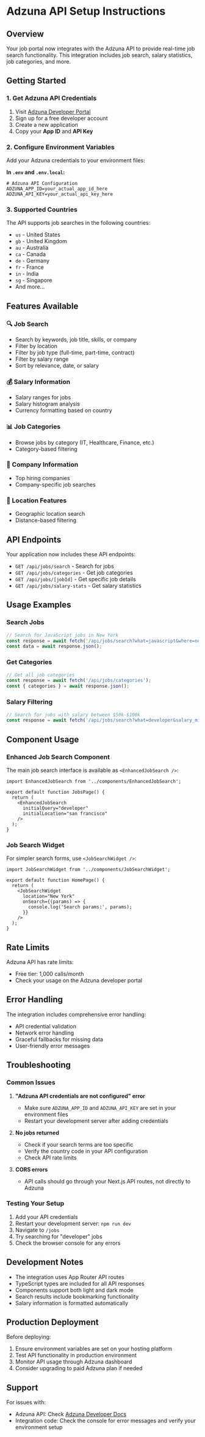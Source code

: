 # Adzuna API Setup Instructions

## Overview
Your job portal now integrates with the Adzuna API to provide real-time job search functionality. This integration includes job search, salary statistics, job categories, and more.

## Getting Started

### 1. Get Adzuna API Credentials

1. Visit [Adzuna Developer Portal](https://developer.adzuna.com/)
2. Sign up for a free developer account
3. Create a new application
4. Copy your **App ID** and **API Key**

### 2. Configure Environment Variables

Add your Adzuna credentials to your environment files:

**In `.env` and `.env.local`:**
```env
# Adzuna API Configuration
ADZUNA_APP_ID=your_actual_app_id_here
ADZUNA_API_KEY=your_actual_api_key_here
```

### 3. Supported Countries

The API supports job searches in the following countries:
- `us` - United States
- `gb` - United Kingdom  
- `au` - Australia
- `ca` - Canada
- `de` - Germany
- `fr` - France
- `in` - India
- `sg` - Singapore
- And more...

## Features Available

### 🔍 Job Search
- Search by keywords, job title, skills, or company
- Filter by location
- Filter by job type (full-time, part-time, contract)
- Filter by salary range
- Sort by relevance, date, or salary

### 💰 Salary Information
- Salary ranges for jobs
- Salary histogram analysis
- Currency formatting based on country

### 📊 Job Categories
- Browse jobs by category (IT, Healthcare, Finance, etc.)
- Category-based filtering

### 🏢 Company Information
- Top hiring companies
- Company-specific job searches

### 📍 Location Features
- Geographic location search
- Distance-based filtering

## API Endpoints

Your application now includes these API endpoints:

- `GET /api/jobs/search` - Search for jobs
- `GET /api/jobs/categories` - Get job categories
- `GET /api/jobs/[jobId]` - Get specific job details
- `GET /api/jobs/salary-stats` - Get salary statistics

## Usage Examples

### Search Jobs
```typescript
// Search for JavaScript jobs in New York
const response = await fetch('/api/jobs/search?what=javascript&where=new york');
const data = await response.json();
```

### Get Categories
```typescript
// Get all job categories
const response = await fetch('/api/jobs/categories');
const { categories } = await response.json();
```

### Salary Filtering
```typescript
// Search for jobs with salary between $50k-$100k
const response = await fetch('/api/jobs/search?what=developer&salary_min=50000&salary_max=100000');
```

## Component Usage

### Enhanced Job Search Component
The main job search interface is available as `<EnhancedJobSearch />`:

```tsx
import EnhancedJobSearch from '../components/EnhancedJobSearch';

export default function JobsPage() {
  return (
    <EnhancedJobSearch 
      initialQuery="developer"
      initialLocation="san francisco"
    />
  );
}
```

### Job Search Widget
For simpler search forms, use `<JobSearchWidget />`:

```tsx
import JobSearchWidget from '../components/JobSearchWidget';

export default function HomePage() {
  return (
    <JobSearchWidget 
      location="New York"
      onSearch={(params) => {
        console.log('Search params:', params);
      }}
    />
  );
}
```

## Rate Limits

Adzuna API has rate limits:
- Free tier: 1,000 calls/month
- Check your usage on the Adzuna developer portal

## Error Handling

The integration includes comprehensive error handling:
- API credential validation
- Network error handling  
- Graceful fallbacks for missing data
- User-friendly error messages

## Troubleshooting

### Common Issues

1. **"Adzuna API credentials are not configured" error**
   - Make sure `ADZUNA_APP_ID` and `ADZUNA_API_KEY` are set in your environment files
   - Restart your development server after adding credentials

2. **No jobs returned**
   - Check if your search terms are too specific
   - Verify the country code in your API configuration
   - Check API rate limits

3. **CORS errors**
   - API calls should go through your Next.js API routes, not directly to Adzuna

### Testing Your Setup

1. Add your API credentials
2. Restart your development server: `npm run dev`
3. Navigate to `/jobs`
4. Try searching for "developer" jobs
5. Check the browser console for any errors

## Development Notes

- The integration uses App Router API routes
- TypeScript types are included for all API responses  
- Components support both light and dark mode
- Search results include bookmarking functionality
- Salary information is formatted automatically

## Production Deployment

Before deploying:
1. Ensure environment variables are set on your hosting platform
2. Test API functionality in production environment
3. Monitor API usage through Adzuna dashboard
4. Consider upgrading to paid Adzuna plan if needed

## Support

For issues with:
- Adzuna API: Check [Adzuna Developer Docs](https://developer.adzuna.com/docs)
- Integration code: Check the console for error messages and verify your environment setup
